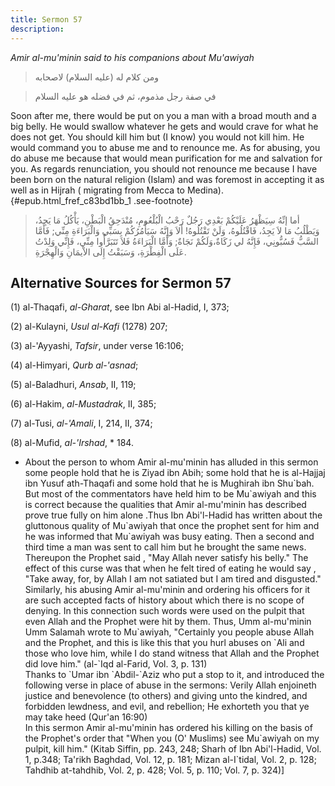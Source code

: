 ```yaml
---
title: Sermon 57
description: 
---
```


*Amir al-mu\'minin said to his companions about Mu'awiyah*

> ومن كلام له (عليه السلام) لاصحابه

> في صفة رجل مذموم، ثم في فضله هو عليه السلام

Soon after me, there would be put on you a man with a broad mouth and a
big belly. He would swallow whatever he gets and would crave for what he
does not get. You should kill him but (I know) you would not kill him.
He would command you to abuse me and to renounce me. As for abusing, you
do abuse me because that would mean purification for me and salvation
for you. As regards renunciation, you should not renounce me because I
have been born on the natural religion (Islam) and was foremost in
accepting it as well as in Hijrah ( migrating from Mecca to
Medina).{#epub.html_fref_c83bd1bb_1
.see-footnote}

> أما إنِّهُ سِيَظْهَرُ عَلَيْكُمْ بَعْدِي رَجُلٌ رَحْبُ الْبُلْعُومِ، مُنْدَحِقُ الْبَطْنِ، يَأْكُلُ مَا يَجِدُ،
> وَيَطْلُبُ مَا لاَ يَجِدُ، فَاقْتُلُوهُ، وَلَنْ تَقْتُلُوهُ! أَلاَ وَإِنَّهُ سَيَأْمُرُكُمْ بِسَبِّي وَالْبَرَاءَةِ
> مِنِّي; فَأَمَّا السَّبُّ فَسُبُّونِي، فَإِنَّهُ لي زَكَاةٌ،وَلَكُمْ نَجَاةٌ; وَأَمَّا الْبَرَاءَةُ فَلاَ
> تَتَبَرَّأُوا مِنِّي، فَإِنِّي وَلِدْتُ عَلَى الْفِطْرَةِ، وَسَبَقْتُ إِلَى الاْيمَانِ وَالْهِجْرَةِ.

## Alternative Sources for Sermon 57

\(1\) al-Thaqafi, *al-Gharat*, see Ibn Abi al-Hadid, I, 373;

\(2\) al-Kulayni, *Usul al-Kafi* (1278) 207;

\(3\) al-'Ayyashi, *Tafsir*, under verse 16:106;

\(4\) al-Himyari, *Qurb al-\'asnad*;

\(5\) al-Baladhuri, *Ansab*, II, 119;

\(6\) al-Hakim, *al-Mustadrak*, II, 385;

\(7\) al-Tusi, *al-\'Amali*, I, 214, II, 374;

\(8\) al-Mufid, *al-\'Irshad*, \* 184.

-  About the person
    to whom Amir al-mu\'minin has alluded in this sermon some people
    hold that he is Ziyad ibn Abih; some hold that he is al-Hajjaj ibn
    Yusuf ath-Thaqafi and some hold that he is Mughirah ibn Shu\`bah.
    But most of the commentators have held him to be Mu\`awiyah and this
    is correct because the qualities that Amir al-mu\'minin has
    described prove true fully on him alone .Thus Ibn Abi\'l-Hadid has
    written about the gluttonous quality of Mu\`awiyah that once the
    prophet sent for him and he was informed that Mu\`awiyah was busy
    eating. Then a second and third time a man was sent to call him but
    he brought the same news. Thereupon the Prophet said , \"May Allah
    never satisfy his belly.\" The effect of this curse was that when he
    felt tired of eating he would say , \"Take away, for, by Allah I am
    not satiated but I am tired and disgusted.\" Similarly, his abusing
    Amir al-mu\'minin and ordering his officers for it are such accepted
    facts of history about which there is no scope of denying. In this
    connection such words were used on the pulpit that even Allah and
    the Prophet were hit by them. Thus, Umm al-mu\'minin Umm Salamah
    wrote to Mu\`awiyah, \"Certainly you people abuse Allah and the
    Prophet, and this is like this that you hurl abuses on \`Ali and
    those who love him, while I do stand witness that Allah and the
    Prophet did love him.\" (al-\`Iqd al-Farid, Vol. 3, p. 131)\
    Thanks to \`Umar ibn \`Abdil-\`Aziz who put a stop to it, and
    introduced the following verse in place of abuse in the sermons:
    Verily Allah enjoineth justice and benevolence (to others) and
    giving unto the kindred, and forbidden lewdness, and evil, and
    rebellion; He exhorteth you that ye may take heed (Qur\'an 16:90)\
    In this sermon Amir al-mu\'minin has ordered his killing on the
    basis of the Prophet\'s order that \"When you (O\' Muslims) see
    Mu\`awiyah on my pulpit, kill him.\" (Kitab Siffin, pp. 243, 248;
    Sharh of Ibn Abi\'l-Hadid, Vol. 1, p.348; Ta\'rikh Baghdad, Vol.
    12, p. 181; Mizan al-I\`tidal, Vol. 2, p. 128; Tahdhib at-tahdhib,
    Vol. 2, p. 428; Vol. 5, p. 110; Vol. 7, p.
    324)]